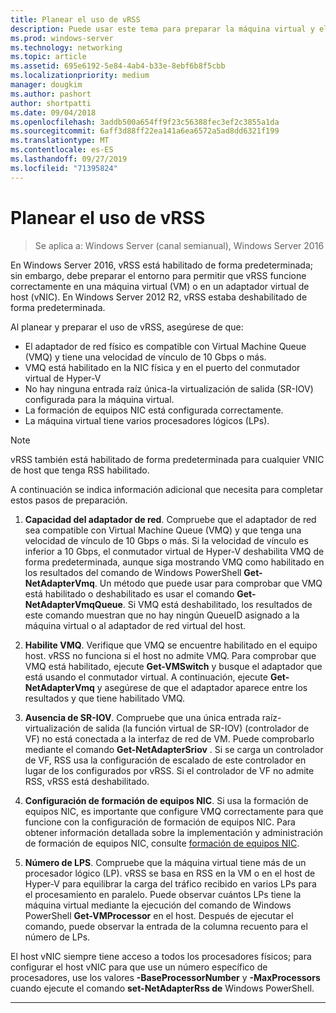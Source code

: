 ```yaml
---
title: Planear el uso de vRSS
description: Puede usar este tema para preparar la máquina virtual y el host de Hyper-V para usar vRSS en Windows Server 2016.
ms.prod: windows-server
ms.technology: networking
ms.topic: article
ms.assetid: 695e6192-5e84-4ab4-b33e-8ebf6b8f5cbb
ms.localizationpriority: medium
manager: dougkim
ms.author: pashort
author: shortpatti
ms.date: 09/04/2018
ms.openlocfilehash: 3addb500a654ff9f23c56388fec3ef2c3855a1da
ms.sourcegitcommit: 6aff3d88ff22ea141a6ea6572a5ad8dd6321f199
ms.translationtype: MT
ms.contentlocale: es-ES
ms.lasthandoff: 09/27/2019
ms.locfileid: "71395824"
---
```

# <a name="plan-the-use-of-vrss"></a>Planear el uso de vRSS

>Se aplica a: Windows Server (canal semianual), Windows Server 2016

En Windows Server 2016, vRSS está habilitado de forma predeterminada; sin embargo, debe preparar el entorno para permitir que vRSS funcione correctamente en una máquina virtual \(VM\) o en un adaptador virtual de host \(vNIC\). En Windows Server 2012 R2, vRSS estaba deshabilitado de forma predeterminada.

Al planear y preparar el uso de vRSS, asegúrese de que:

- El adaptador de red físico es compatible con Virtual Machine Queue \(VMQ\) y tiene una velocidad de vínculo de 10 Gbps o más.
- VMQ está habilitado en la NIC física y en el puerto del conmutador virtual de Hyper\-V
- No hay ninguna entrada raíz única\-la virtualización de salida \(SR\-IOV\) configurada para la máquina virtual.
- La formación de equipos NIC está configurada correctamente.
- La máquina virtual tiene varios procesadores lógicos \(LPs\).

>[!NOTE]
>vRSS también está habilitado de forma predeterminada para cualquier VNIC de host que tenga RSS habilitado.

A continuación se indica información adicional que necesita para completar estos pasos de preparación.
  
1. **Capacidad del adaptador de red**. Compruebe que el adaptador de red sea compatible con Virtual Machine Queue \(VMQ\) y que tenga una velocidad de vínculo de 10 Gbps o más. Si la velocidad de vínculo es inferior a 10 Gbps, el conmutador virtual de Hyper\-V deshabilita VMQ de forma predeterminada, aunque siga mostrando VMQ como habilitado en los resultados del comando de Windows PowerShell **Get-NetAdapterVmq**. Un método que puede usar para comprobar que VMQ está habilitado o deshabilitado es usar el comando **Get-NetAdapterVmqQueue**.  Si VMQ está deshabilitado, los resultados de este comando muestran que no hay ningún QueueID asignado a la máquina virtual o al adaptador de red virtual del host. 
  
2. **Habilite VMQ**. Verifique que VMQ se encuentre habilitado en el equipo host. vRSS no funciona si el host no admite VMQ. Para comprobar que VMQ está habilitado, ejecute **Get-VMSwitch** y busque el adaptador que está usando el conmutador virtual. A continuación, ejecute **Get-NetAdapterVmq** y asegúrese de que el adaptador aparece entre los resultados y que tiene habilitado VMQ.
  
3. **Ausencia de SR\-IOV**. Compruebe que una única entrada raíz\-virtualización de salida \(la función virtual de SR\-IOV\) \(controlador de VF\) no está conectada a la interfaz de red de VM. Puede comprobarlo mediante el comando **Get-NetAdapterSriov** . Si se carga un controlador de VF, RSS usa la configuración de escalado de este controlador en lugar de los configurados por vRSS. Si el controlador de VF no admite RSS, vRSS está deshabilitado.
  
4. **Configuración de formación de equipos NIC**. Si usa la formación de equipos NIC, es importante que configure VMQ correctamente para que funcione con la configuración de formación de equipos NIC. Para obtener información detallada sobre la implementación y administración de formación de equipos NIC, consulte [formación de equipos NIC](https://docs.microsoft.com/windows-server/networking/technologies/nic-teaming/nic-teaming).

5. **Número de LPS**. Compruebe que la máquina virtual tiene más de un procesador lógico \(LP\). vRSS se basa en RSS en la VM o en el host de Hyper-V para equilibrar la carga del tráfico recibido en varios LPs para el procesamiento en paralelo. Puede observar cuántos LPs tiene la máquina virtual mediante la ejecución del comando de Windows PowerShell **Get-VMProcessor** en el host. Después de ejecutar el comando, puede observar la entrada de la columna recuento para el número de LPs.

El host vNIC siempre tiene acceso a todos los procesadores físicos; para configurar el host vNIC para que use un número específico de procesadores, use los valores **-BaseProcessorNumber** y **-MaxProcessors** cuando ejecute el comando **set-NetAdapterRss de** Windows PowerShell.

---